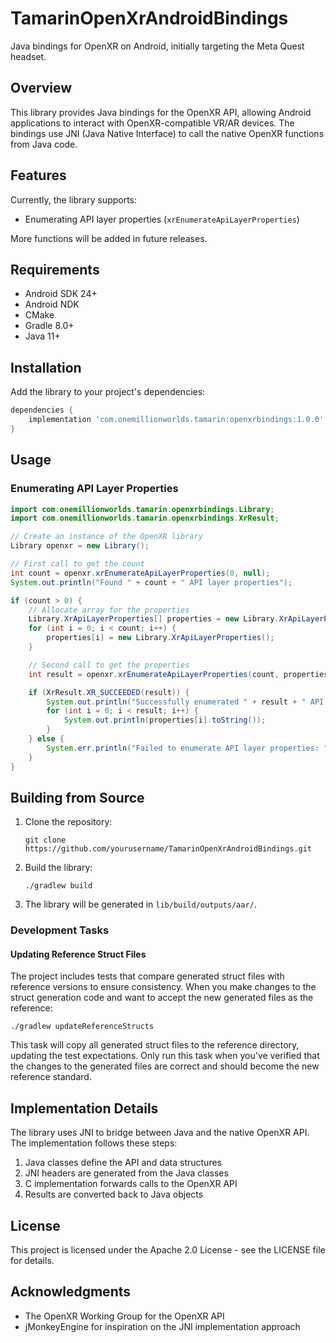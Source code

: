 # TamarinOpenXrAndroidBindings

Java bindings for OpenXR on Android, initially targeting the Meta Quest headset.

## Overview

This library provides Java bindings for the OpenXR API, allowing Android applications to interact with OpenXR-compatible VR/AR devices. The bindings use JNI (Java Native Interface) to call the native OpenXR functions from Java code.

## Features

Currently, the library supports:

- Enumerating API layer properties (`xrEnumerateApiLayerProperties`)

More functions will be added in future releases.

## Requirements

- Android SDK 24+
- Android NDK
- CMake
- Gradle 8.0+
- Java 11+

## Installation

Add the library to your project's dependencies:

```gradle
dependencies {
    implementation 'com.onemillionworlds.tamarin:openxrbindings:1.0.0'
}
```

## Usage

### Enumerating API Layer Properties

```java
import com.onemillionworlds.tamarin.openxrbindings.Library;
import com.onemillionworlds.tamarin.openxrbindings.XrResult;

// Create an instance of the OpenXR library
Library openxr = new Library();

// First call to get the count
int count = openxr.xrEnumerateApiLayerProperties(0, null);
System.out.println("Found " + count + " API layer properties");

if (count > 0) {
    // Allocate array for the properties
    Library.XrApiLayerProperties[] properties = new Library.XrApiLayerProperties[count];
    for (int i = 0; i < count; i++) {
        properties[i] = new Library.XrApiLayerProperties();
    }

    // Second call to get the properties
    int result = openxr.xrEnumerateApiLayerProperties(count, properties);

    if (XrResult.XR_SUCCEEDED(result)) {
        System.out.println("Successfully enumerated " + result + " API layer properties:");
        for (int i = 0; i < result; i++) {
            System.out.println(properties[i].toString());
        }
    } else {
        System.err.println("Failed to enumerate API layer properties: " + XrResult.toString(result));
    }
}
```

## Building from Source

1. Clone the repository:
   ```
   git clone https://github.com/yourusername/TamarinOpenXrAndroidBindings.git
   ```

2. Build the library:
   ```
   ./gradlew build
   ```

3. The library will be generated in `lib/build/outputs/aar/`.

### Development Tasks

#### Updating Reference Struct Files

The project includes tests that compare generated struct files with reference versions to ensure consistency. When you make changes to the struct generation code and want to accept the new generated files as the reference:

```
./gradlew updateReferenceStructs
```

This task will copy all generated struct files to the reference directory, updating the test expectations. Only run this task when you've verified that the changes to the generated files are correct and should become the new reference standard.

## Implementation Details

The library uses JNI to bridge between Java and the native OpenXR API. The implementation follows these steps:

1. Java classes define the API and data structures
2. JNI headers are generated from the Java classes
3. C implementation forwards calls to the OpenXR API
4. Results are converted back to Java objects

## License

This project is licensed under the Apache 2.0 License - see the LICENSE file for details.

## Acknowledgments

- The OpenXR Working Group for the OpenXR API
- jMonkeyEngine for inspiration on the JNI implementation approach
